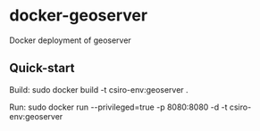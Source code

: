 docker-geoserver
================

Docker deployment of geoserver

Quick-start
----------
Build:
   sudo docker build -t csiro-env:geoserver .


Run:
   sudo docker run --privileged=true  -p 8080:8080 -d -t csiro-env:geoserver
